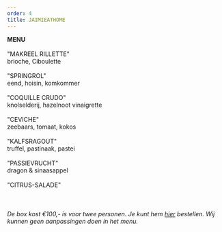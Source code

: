 ```yaml
---
order: 4
title: JAIMIEATHOME
---
```

**MENU**\
\
"MAKREEL RILLETTE"\
brioche, Ciboulette \
\
"SPRINGROL"\
eend, hoisin, komkommer\
\
"COQUILLE CRUDO"\
knolselderij, hazelnoot vinaigrette \
\
"CEVICHE"\
zeebaars, tomaat, kokos\
\
"KALFSRAGOUT"\
truffel, pastinaak, pastei \
\
"PASSIEVRUCHT"\
dragon & sinaasappel\
\
"CITRUS-SALADE" \
\
\
\
*De box kost €100,- is voor twee personen. Je kunt hem [hier](https://wwc.resengo.com/indexframe?companyShortCode=Restaurant_Jaime_van_Heije_Ouderkerk_ad_Amstel&Lang=NL&url=pq%2FFsL5gXV3FwLxirI%2BhvZuhwV2JnpdSlZWpwFydv7m%2BwM61nbehoXN2gnmgf3ZnalSAp6N1eI1raISZlJV2emNLinaZf155e6Cbm4dwf3F4n3WUiV6YhJyVnI5ja41qdk6bi6l4i4VsoZ53gFyWhYCBdbjPoF2ty6SqYp3Flw%3D%3D) bestellen. Wij kunnen geen aanpassingen doen in het menu.*